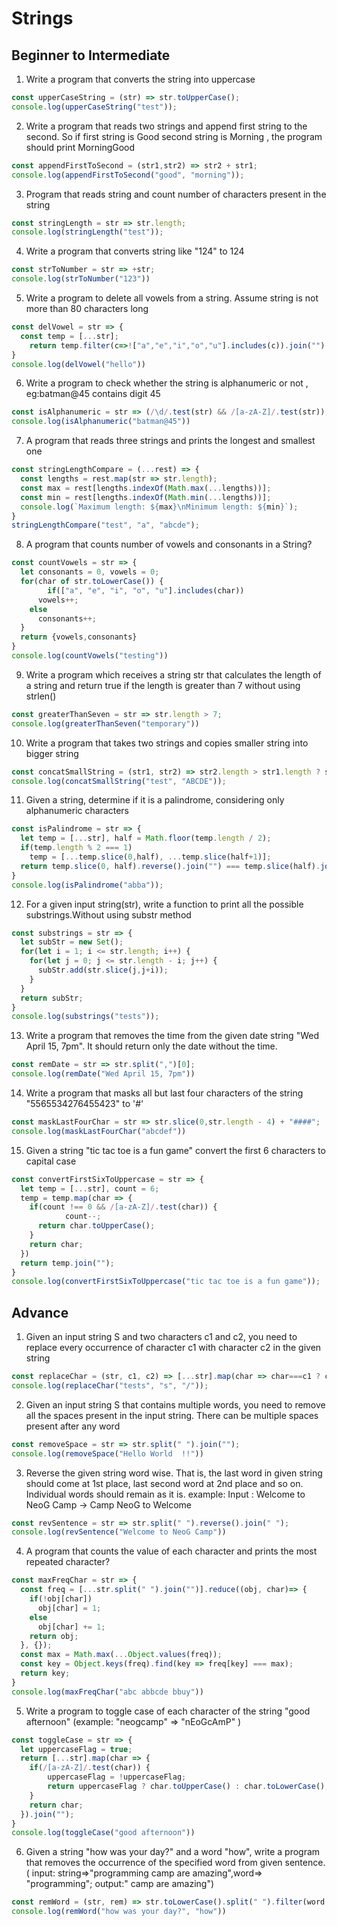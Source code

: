 # Strings

## Beginner to Intermediate

1. Write a program that converts the string into uppercase
```javascript
const upperCaseString = (str) => str.toUpperCase();
console.log(upperCaseString("test"));
```

2. Write a program that reads two strings and append first string to the second. So if first string is Good second string is Morning , the program should print MorningGood
```javascript
const appendFirstToSecond = (str1,str2) => str2 + str1;
console.log(appendFirstToSecond("good", "morning"));
```

3. Program that reads string and count number of characters present in the string
```javascript
const stringLength = str => str.length;
console.log(stringLength("test"));
```

4. Write a program that converts string like "124" to 124
```javascript
const strToNumber = str => +str;
console.log(strToNumber("123"))
```

5. Write a program to delete all vowels from a string. Assume string is not more than 80 characters long
```javascript
const delVowel = str => {
  const temp = [...str];
 	return temp.filter(c=>!["a","e","i","o","u"].includes(c)).join("")
}
console.log(delVowel("hello"))
```

6. Write a program to check whether the string is alphanumeric or not , eg:batman@45 contains digit 45
```javascript
const isAlphanumeric = str => (/\d/.test(str) && /[a-zA-Z]/.test(str));
console.log(isAlphanumeric("batman@45"))
```

7. A program that reads three strings and prints the longest and smallest one
```javascript
const stringLengthCompare = (...rest) => {
  const lengths = rest.map(str => str.length);
  const max = rest[lengths.indexOf(Math.max(...lengths))];
  const min = rest[lengths.indexOf(Math.min(...lengths))];
  console.log(`Maximum length: ${max}\nMinimum length: ${min}`);
}
stringLengthCompare("test", "a", "abcde");
```

8. A program that counts number of vowels and consonants in a String?
```javascript
const countVowels = str => {
  let consonants = 0, vowels = 0;
  for(char of str.toLowerCase()) {
		if(["a", "e", "i", "o", "u"].includes(char))
      vowels++;
    else
      consonants++;
  }
  return {vowels,consonants}
}
console.log(countVowels("testing"))
```

9. Write a program which receives a string str that calculates the length of a string and return true if the length is greater than 7 without using strlen()
```javascript
const greaterThanSeven = str => str.length > 7;
console.log(greaterThanSeven("temporary"))
```

10. Write a program that takes two strings and copies smaller string into bigger string
```javascript
const concatSmallString = (str1, str2) => str2.length > str1.length ? str2 + str1 : str1 + str2;
console.log(concatSmallString("test", "ABCDE"));
```

11. Given a string, determine if it is a palindrome, considering only alphanumeric characters
```javascript
const isPalindrome = str => {
  let temp = [...str], half = Math.floor(temp.length / 2);
  if(temp.length % 2 === 1) 
    temp = [...temp.slice(0,half), ...temp.slice(half+1)];
  return temp.slice(0, half).reverse().join("") === temp.slice(half).join("") ? true : false;
}
console.log(isPalindrome("abba"));
```

12. For a given input string(str), write a function to print all the possible substrings.Without using substr method
```javascript
const substrings = str => {
  let subStr = new Set();
  for(let i = 1; i <= str.length; i++) {
    for(let j = 0; j <= str.length - i; j++) {
      subStr.add(str.slice(j,j+i));
    }
  }
  return subStr;
}
console.log(substrings("tests"));

```

13. Write a program that removes the time from the given date string "Wed April 15, 7pm". It should return only the date without the time.
```javascript
const remDate = str => str.split(",")[0];
console.log(remDate("Wed April 15, 7pm"))
```

14. Write a program that masks all but last four characters of the string "5565534276455423" to '#'
```javascript
const maskLastFourChar = str => str.slice(0,str.length - 4) + "####";
console.log(maskLastFourChar("abcdef"))
```

15. Given a string "tic tac toe is a fun game" convert the first 6 characters to capital case
```javascript
const convertFirstSixToUppercase = str => {
  let temp = [...str], count = 6;
  temp = temp.map(char => {
    if(count !== 0 && /[a-zA-Z]/.test(char)) {
			count--;
      return char.toUpperCase();
    }
    return char;
  })
  return temp.join("");
}
console.log(convertFirstSixToUppercase("tic tac toe is a fun game"));
```

## Advance

1. Given an input string S and two characters c1 and c2, you need to replace every occurrence of character c1 with character c2 in the given string
```javascript
const replaceChar = (str, c1, c2) => [...str].map(char => char===c1 ? c2 : char).join("");
console.log(replaceChar("tests", "s", "/"));
```

2. Given an input string S that contains multiple words, you need to remove all the spaces present in the input string. There can be multiple spaces present after any word
```javascript
const removeSpace = str => str.split(" ").join("");
console.log(removeSpace("Hello World  !!"))
```

3. Reverse the given string word wise. That is, the last word in given string should come at 1st place, last second word at 2nd place and so on. Individual words should remain as it is. example: Input : Welcome to NeoG Camp → Camp NeoG to Welcome
```javascript
const revSentence = str => str.split(" ").reverse().join(" ");
console.log(revSentence("Welcome to NeoG Camp"))
```

4. A program that counts the value of each character and prints the most repeated character?
```javascript
const maxFreqChar = str => {
  const freq = [...str.split(" ").join("")].reduce((obj, char)=> {
    if(!obj[char]) 
      obj[char] = 1;
    else 
      obj[char] += 1;
    return obj;
  }, {});
  const max = Math.max(...Object.values(freq));
  const key = Object.keys(freq).find(key => freq[key] === max);
  return key;
}
console.log(maxFreqChar("abc abbcde bbuy"))
```

5. Write a program to toggle case of each character of the string "good afternoon" (example: "neogcamp" ⇒ "nEoGcAmP" )
```javascript
const toggleCase = str => {
  let uppercaseFlag = true;
  return [...str].map(char => {
    if(/[a-zA-Z]/.test(char)) {
    	uppercaseFlag = !uppercaseFlag;
    	return uppercaseFlag ? char.toUpperCase() : char.toLowerCase();
    }
    return char;
  }).join("");
}
console.log(toggleCase("good afternoon"))
```

6. Given a string "how was your day?" and a word "how", write a program that removes the occurrence of the specified word from given sentence. ( input: string⇒"programming camp are amazing",word⇒ "programming"; output:" camp are amazing")
```javascript
const remWord = (str, rem) => str.toLowerCase().split(" ").filter(word => word !== rem.toLowerCase() ).join(" ");
console.log(remWord("how was your day?", "how"))
```
